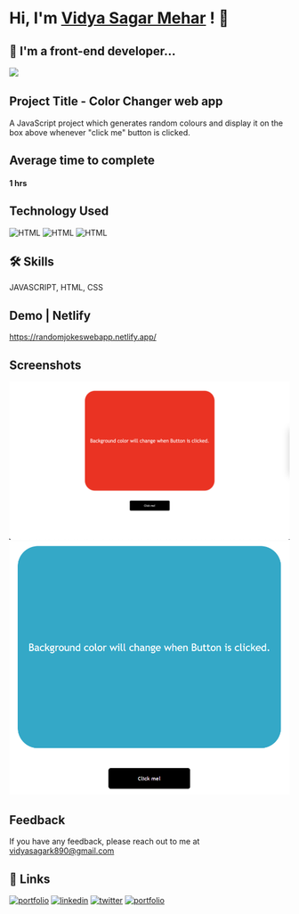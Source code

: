 
# Hi, I'm [Vidya Sagar Mehar](https://vidya-sagar-portfolio.netlify.app/) ! 👋


## 🚀 I'm a front-end developer...
<img src="https://user-images.githubusercontent.com/73097560/115834477-dbab4500-a447-11eb-908a-139a6edaec5c.gif">

## Project Title - Color Changer web app
A JavaScript project which generates random colours and display it on the box above whenever "click me" button is clicked.


## Average time to complete
#### 1 hrs

## Technology Used

![HTML](https://img.shields.io/badge/FirstTech-JavaScript-purple)
![HTML](https://img.shields.io/badge/SecondTech-HTML-blue)
![HTML](https://img.shields.io/badge/ThirdTech-CSS-white)

## 🛠 Skills
JAVASCRIPT, HTML, CSS

## Demo | Netlify
https://randomjokeswebapp.netlify.app/


## Screenshots

![](./Image/ColorChanger.png)
![](./Image/Screenshot_20221108_122740.png)



## Feedback

If you have any feedback, please reach out to me at vidyasagark890@gmail.com


## 🔗 Links
[![portfolio](https://img.shields.io/badge/my_portfolio-000?style=for-the-badge&logo=ko-fi&logoColor=white)](https://vidya-sagar-portfolio.netlify.app/)
[![linkedin](https://img.shields.io/badge/linkedin-0A66C2?style=for-the-badge&logo=linkedin&logoColor=white)](https://www.linkedin.com/)
[![twitter](https://img.shields.io/badge/twitter-1DA1F2?style=for-the-badge&logo=twitter&logoColor=white)](https://twitter.com/Cherry_Reyans)
[![portfolio](https://img.shields.io/badge/FindCoder_portfolio-5A20CB??style=for-the-badge&logo=appveyor)](https://www.findcoder.io/u/vidyasagarmehar)

